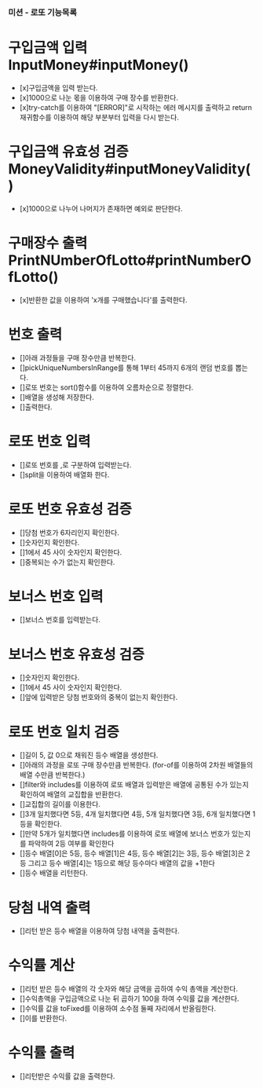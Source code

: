 ### 미션 - 로또 기능목록

# 구입금액 입력 InputMoney#inputMoney()
- [x]구입금액을 입력 받는다.
- [x]1000으로 나눈 몫을 이용하여 구매 장수를 반환한다.
- [x]try-catch를 이용하여 "[ERROR]"로 시작하는 에러 메시지를 출력하고 return 재귀함수를 이용하여 해당 부분부터 입력을 다시 받는다.

# 구입금액 유효성 검증 MoneyValidity#inputMoneyValidity()
- [x]1000으로 나누어 나머지가 존재하면 예외로 판단한다.

# 구매장수 출력 PrintNUmberOfLotto#printNumberOfLotto()
- [x]반환한 값을 이용하여 'x개를 구매했습니다'를 출력한다. 

# 번호 출력
- []아래 과정들을 구매 장수만큼 반복한다.
- []pickUniqueNumbersInRange를 통해 1부터 45까지 6개의 랜덤 번호를 뽑는다.
- []로또 번호는 sort()함수를 이용하여 오름차순으로 정렬한다.
- []배열을 생성해 저장한다.
- []출력한다.

# 로또 번호 입력
- []로또 번호를 ,로 구분하여 입력받는다.
- []split을 이용하여 배열화 한다.

# 로또 번호 유효성 검증
- []당첨 번호가 6자리인지 확인한다.
- []숫자인지 확인한다.
- []1에서 45 사이 숫자인지 확인한다.
- []중복되는 수가 없는지 확인한다.

# 보너스 번호 입력 
- []보너스 번호를 입력받는다.

# 보너스 번호 유효성 검증
- []숫자인지 확인한다.
- []1에서 45 사이 숫자인지 확인한다.
- []앞에 입력받은 당첨 번호와의 중복이 없는지 확인한다.

# 로또 번호 일치 검증
- []길이 5, 값 0으로 채워진 등수 배열을 생성한다.
- []아래의 과정을 로또 구매 장수만큼 반복한다. (for-of를 이용하여 2차원 배열들의 배열 수만큼 반복한다.)
- []filter와 includes를 이용하여 로또 배열과 입력받은 배열에 공통된 수가 있는지 확인하여 배열의 교집합을 반환한다.
- []교집합의 길이를 이용한다.
- []3개 일치했다면 5등, 4개 일치했다면 4등, 5개 일치했다면 3등, 6개 일치했다면 1등을 확인한다.
- []만약 5개가 일치했다면 includes를 이용하여 로또 배열에 보너스 번호가 있는지를 파악하여 2등 여부를 확인한다
- []등수 배열[0]은 5등, 등수 배열[1]은 4등, 등수 배열[2]는 3등, 등수 배열[3]은 2등 그리고 등수 배열[4]는 1등으로 해당 등수마다 배열의 값을 +1한다
- []등수 배열을 리턴한다.

# 당첨 내역 출력
- []리턴 받은 등수 배열을 이용하여 당첨 내역을 출력한다.

# 수익률 계산
- []리턴 받은 등수 배열의 각 숫자와 해당 금액을 곱하여 수익 총액을 계산한다.
- []수익총액을 구입금액으로 나눈 뒤 곱하기 100을 하여 수익률 값을 계산한다.
- []수익률 값을 toFixed를 이용하여 소수점 둘째 자리에서 반올림한다.
- []이를 반환한다.

# 수익률 출력
- []리턴받은 수익률 값을 출력한다.


